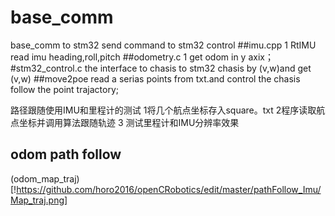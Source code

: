 # base_comm
base_comm to stm32
send command  to stm32 control 
##imu.cpp
1 RtIMU read imu heading,roll,pitch
##odometry.c
1 get odom in y axix；
#stm32_control.c  the interface to chasis
to stm32 chasis by (v,w)and get (v,w)
##move2poe
read a serias points from txt.and control the chasis
follow the point trajactory; 

路径跟随使用IMU和里程计的测试
1将几个航点坐标存入square。txt
2程序读取航点坐标并调用算法跟随轨迹
3 测试里程计和IMU分辨率效果
## odom path follow
(odom_map_traj)[!https://github.com/horo2016/openCRobotics/edit/master/pathFollow_Imu/Map_traj.png]
